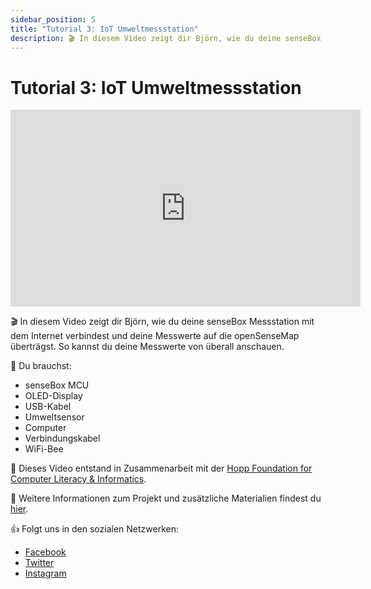```yaml
---
sidebar_position: 5
title: "Tutorial 3: IoT Umweltmessstation"
description: 🎬 In diesem Video zeigt dir Björn, wie du deine senseBox Messstation mit dem Internet verbindest und deine Messwerte auf die openSenseMap überträgst. So kannst du deine Messwerte von überall anschauen.
---
```


# Tutorial 3: IoT Umweltmessstation

<iframe width="560" height="315" src="https://youtube.com/embed/Gz9RzoVp_NI" frameborder="0" allowfullscreen></iframe>

🎬 In diesem Video zeigt dir Björn, wie du deine senseBox Messstation mit dem Internet verbindest und deine Messwerte auf die openSenseMap überträgst. So kannst du deine Messwerte von überall anschauen.

🧰 Du brauchst:

- senseBox MCU
- OLED-Display
- USB-Kabel
- Umweltsensor
- Computer
- Verbindungskabel
- WiFi-Bee

🎥 Dieses Video entstand in Zusammenarbeit mit der [Hopp Foundation for Computer Literacy & Informatics](https://www.hopp-foundation.de/).

🔎 Weitere Informationen zum Projekt und zusätzliche Materialien findest du [hier](https://www.sensebox.de).

👍 Folgt uns in den sozialen Netzwerken:

- [Facebook](https://www.facebook.com/sensebox.de)
- [Twitter](https://twitter.com/sensebox_de)
- [Instagram](https://www.instagram.com/sensebox_de)

